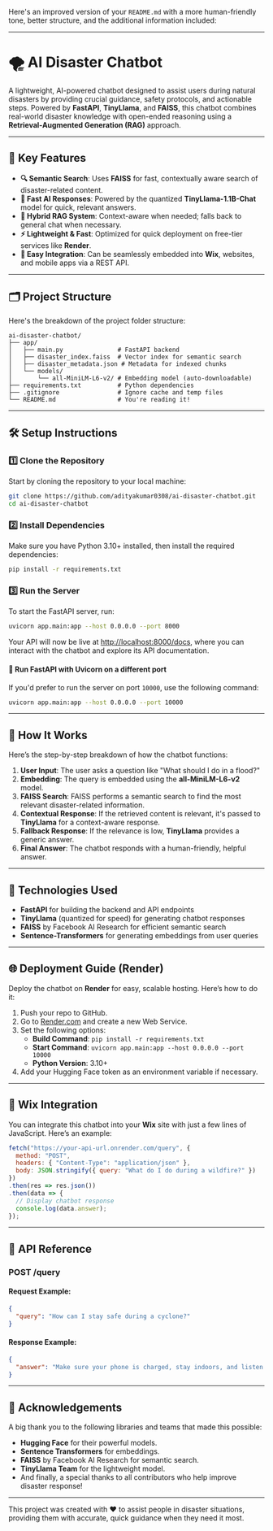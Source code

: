 Here's an improved version of your `README.md` with a more human-friendly tone, better structure, and the additional information included:

---

# 🌪️ AI Disaster Chatbot

A lightweight, AI-powered chatbot designed to assist users during natural disasters by providing crucial guidance, safety protocols, and actionable steps. Powered by **FastAPI**, **TinyLlama**, and **FAISS**, this chatbot combines real-world disaster knowledge with open-ended reasoning using a **Retrieval-Augmented Generation (RAG)** approach.

---

## 🚀 Key Features

- **🔍 Semantic Search**: Uses **FAISS** for fast, contextually aware search of disaster-related content.
- **🤖 Fast AI Responses**: Powered by the quantized **TinyLlama-1.1B-Chat** model for quick, relevant answers.
- **🧠 Hybrid RAG System**: Context-aware when needed; falls back to general chat when necessary.
- **⚡ Lightweight & Fast**: Optimized for quick deployment on free-tier services like **Render**.
- **🔌 Easy Integration**: Can be seamlessly embedded into **Wix**, websites, and mobile apps via a REST API.

---

## 🗂️ Project Structure

Here's the breakdown of the project folder structure:

```
ai-disaster-chatbot/
├── app/
│   ├── main.py               # FastAPI backend
│   ├── disaster_index.faiss  # Vector index for semantic search
│   ├── disaster_metadata.json # Metadata for indexed chunks
│   └── models/
│       └── all-MiniLM-L6-v2/ # Embedding model (auto-downloadable)
├── requirements.txt          # Python dependencies
├── .gitignore                # Ignore cache and temp files
└── README.md                 # You're reading it!
```

---

## 🛠️ Setup Instructions

### 1️⃣ Clone the Repository

Start by cloning the repository to your local machine:

```bash
git clone https://github.com/adityakumar0308/ai-disaster-chatbot.git
cd ai-disaster-chatbot
```

### 2️⃣ Install Dependencies

Make sure you have Python 3.10+ installed, then install the required dependencies:

```bash
pip install -r requirements.txt
```

### 3️⃣ Run the Server

To start the FastAPI server, run:

```bash
uvicorn app.main:app --host 0.0.0.0 --port 8000
```

Your API will now be live at [http://localhost:8000/docs](http://localhost:8000/docs), where you can interact with the chatbot and explore its API documentation.

#### 🚀 Run FastAPI with Uvicorn on a different port

If you'd prefer to run the server on port `10000`, use the following command:

```bash
uvicorn app.main:app --host 0.0.0.0 --port 10000
```

---

## 🤖 How It Works

Here’s the step-by-step breakdown of how the chatbot functions:

1. **User Input**: The user asks a question like "What should I do in a flood?"
2. **Embedding**: The query is embedded using the **all-MiniLM-L6-v2** model.
3. **FAISS Search**: FAISS performs a semantic search to find the most relevant disaster-related information.
4. **Contextual Response**: If the retrieved content is relevant, it's passed to **TinyLlama** for a context-aware response.
5. **Fallback Response**: If the relevance is low, **TinyLlama** provides a generic answer.
6. **Final Answer**: The chatbot responds with a human-friendly, helpful answer.

---

## 🧠 Technologies Used

- **FastAPI** for building the backend and API endpoints
- **TinyLlama** (quantized for speed) for generating chatbot responses
- **FAISS** by Facebook AI Research for efficient semantic search
- **Sentence-Transformers** for generating embeddings from user queries

---

## 🌐 Deployment Guide (Render)

Deploy the chatbot on **Render** for easy, scalable hosting. Here’s how to do it:

1. Push your repo to GitHub.
2. Go to [Render.com](https://render.com) and create a new Web Service.
3. Set the following options:
   - **Build Command**: `pip install -r requirements.txt`
   - **Start Command**: `uvicorn app.main:app --host 0.0.0.0 --port 10000`
   - **Python Version**: 3.10+
4. Add your Hugging Face token as an environment variable if necessary.

---

## 💬 Wix Integration

You can integrate this chatbot into your **Wix** site with just a few lines of JavaScript. Here’s an example:

```javascript
fetch("https://your-api-url.onrender.com/query", {
  method: "POST",
  headers: { "Content-Type": "application/json" },
  body: JSON.stringify({ query: "What do I do during a wildfire?" })
})
.then(res => res.json())
.then(data => {
  // Display chatbot response
  console.log(data.answer);
});
```

---

## 🧾 API Reference

### POST /query

#### Request Example:

```json
{
  "query": "How can I stay safe during a cyclone?"
}
```

#### Response Example:

```json
{
  "answer": "Make sure your phone is charged, stay indoors, and listen to local authorities for updates."
}
```

---

## 🙌 Acknowledgements

A big thank you to the following libraries and teams that made this possible:

- **Hugging Face** for their powerful models.
- **Sentence Transformers** for embeddings.
- **FAISS** by Facebook AI Research for semantic search.
- **TinyLlama Team** for the lightweight model.
- And finally, a special thanks to all contributors who help improve disaster response!

---

This project was created with ❤️ to assist people in disaster situations, providing them with accurate, quick guidance when they need it most.

